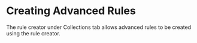 

# Creating Advanced Rules

The rule creator under Collections tab allows advanced rules to be created using the rule creator.

